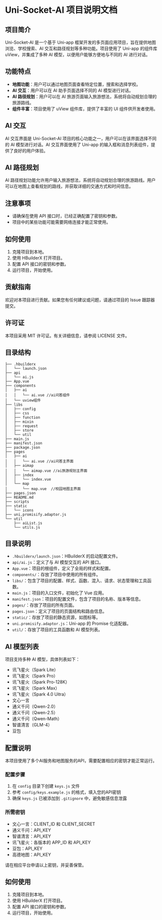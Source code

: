 # Uni-Socket-AI 项目说明文档

## 项目简介

Uni-Socket-AI 是一个基于 Uni-app 框架开发的多页面应用项目，旨在提供地图浏览、学校搜索、AI 交互和路径规划等多种功能。项目使用了 Uni-app 的组件库 uView，并集成了多种 AI 模型，以便用户能够方便地与不同的 AI 进行对话。

## 功能特点

- **地图功能**：用户可以通过地图页面查看特定位置，搜索和选择学校。
- **AI 交互**：用户可以在 AI 助手页面选择不同的 AI 模型进行对话。
- **AI 路径规划**：用户可以在 AI 旅游页面输入旅游想法，系统将自动规划合理的旅游路线。
- **组件丰富**：项目使用了 uView 组件库，提供了丰富的 UI 组件供开发者使用。

## AI 交互

AI 交互界面是 Uni-Socket-AI 项目的核心功能之一，用户可以在该界面选择不同的 AI 模型进行对话。AI 交互界面使用了 Uni-app 的输入框和消息列表组件，提供了良好的用户体验。

## AI 路径规划

AI 路径规划功能允许用户输入旅游想法，系统将自动规划合理的旅游路线。用户可以在地图上查看规划的路线，并获取详细的交通方式和时间信息。

## 注意事项

- 请确保在使用 API 接口时，已经正确配置了密钥和参数。
- 项目中的某些功能可能需要网络连接才能正常使用。

## 如何使用

1. 克隆项目到本地。
2. 使用 HBuilderX 打开项目。
3. 配置 API 接口的密钥和参数。
4. 运行项目，开始使用。

## 贡献指南

欢迎对本项目进行贡献。如果您有任何建议或问题，请通过项目的 Issue 跟踪器提交。

## 许可证

本项目采用 MIT 许可证。有关详细信息，请参阅 LICENSE 文件。

## 目录结构

```plaintext
├── .hbuilderx
│   └── launch.json
├── api
│   └── ai.js
├── App.vue
├── components
│   ├── ai
│   │   └── ai.vue //ai问答组件
│   └── uview组件
├── libs
│   ├── config
│   ├── css
│   ├── function
│   ├── mixin
│   ├── request
│   ├── store
│   └── util
├── main.js
├── manifest.json
├── package.json
├── pages
│   ├── ai
│   │   └── ai.vue //ai问答主界面
│   ├── aimap
│   │   └── aimap.vue //ai旅游规划主界面
│   ├── index
│   │   └── index.vue
│   └── map
│       └── map.vue  //校园地图主界面
├── pages.json
├── README.md
├── scripts
├── static
│   └── icons
├── uni.promisify.adaptor.js
└── util
    ├── aiList.js
    └── utils.js
```

## 目录说明

- `.hbuilderx/launch.json`：HBuilderX 的启动配置文件。
- `api/ai.js`：定义了与 AI 模型交互的 API 接口。
- `App.vue`：项目的根组件，定义了全局的样式和配置。
- `components/`：存放了项目中使用的所有组件。
- `libs/`：包含了项目的配置、样式、函数、混入、请求、状态管理和工具函数。
- `main.js`：项目的入口文件，初始化了 Vue 应用。
- `manifest.json`：项目的配置文件，包含了项目的名称、版本等信息。
- `pages/`：存放了项目的所有页面。
- `pages.json`：定义了项目的页面结构和路由信息。
- `static/`：存放了项目的静态资源，如图标等。
- `uni.promisify.adaptor.js`：Uni-app 的 Promise 化适配器。
- `util/`：存放了项目的工具函数和 AI 模型列表。

## AI 模型列表

项目支持多种 AI 模型，具体列表如下：

- 讯飞星火（Spark Lite）
- 讯飞星火（Spark Pro）
- 讯飞星火（Spark Pro-128K）
- 讯飞星火（Spark Max）
- 讯飞星火（Spark 4.0 Uitra）
- 文心一言
- 通义千问（Qwen-2.0）
- 通义千问（Qwen-2.5）
- 通义千问（Qwen-Math）
- 智谱清言（GLM-4）
- 豆包

## 配置说明

本项目使用了多个AI服务和地图服务的API，需要配置相应的密钥才能正常运行。

### 配置步骤

1. 在 `config` 目录下创建 `keys.js` 文件
2. 参考 `config/keys.example.js` 的格式，填入您的API密钥
3. 确保 `keys.js` 已被添加到 `.gitignore` 中，避免敏感信息泄露

### 所需密钥

- 文心一言：CLIENT_ID 和 CLIENT_SECRET
- 通义千问：API_KEY
- 智谱清言：API_KEY
- 讯飞星火：各版本的 APP_ID 和 API_KEY
- 豆包：API_KEY
- 高德地图：API_KEY

请在相应平台申请以上密钥，并妥善保管。

## 如何使用

1. 克隆项目到本地。
2. 使用 HBuilderX 打开项目。
3. 配置 API 接口的密钥和参数。
4. 运行项目，开始使用。
